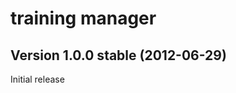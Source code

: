 training manager
==============

Version 1.0.0 stable (2012-06-29)
----------------------------------

Initial release